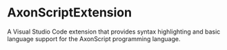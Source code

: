 # AxonScriptExtension
A Visual Studio Code extension that provides syntax highlighting and basic language support for the AxonScript programming language.

